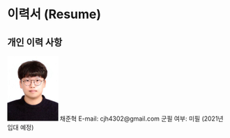 # 이력서 (Resume)  

## 개인 이력 사항  

<img src=profile.jpg height=150 weight=200>
채준혁  
E-mail: cjh4302@gmail.com  
군필 여부: 미필 (2021년 입대 예정)  

